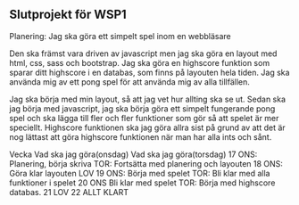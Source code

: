 ## Slutprojekt för WSP1

Planering: Jag ska göra ett simpelt spel inom en webbläsare

Den ska främst vara driven av javascript men jag ska göra en layout med html, css, sass och bootstrap.
Jag ska göra en highscore funktion som sparar ditt highscore i en databas, som finns på layouten hela tiden.
Jag ska använda mig av ett pong spel för att använda mig av alla tillfällen.

Jag ska börja med min layout, så att jag vet hur allting ska se ut. Sedan ska jag börja med javascript, jag ska börja göra ett simpelt fungerande pong spel och ska lägga till fler och fler funktioner som gör så att spelet är mer speciellt. Highscore funktionen ska jag göra allra sist på grund av att det är nog lättast att göra highscore funktionen när man har alla ints och sånt. 

Vecka	Vad ska jag göra(onsdag)	Vad ska jag göra(torsdag)
17		ONS: Planering, börja skriva    TOR: Fortsätta med planering och layouten
18		ONS: Göra klar layouten         LOV
19		ONS: Börja med spelet           TOR: Bli klar med alla funktioner i spelet
20		ONS Bli klar med spelet         TOR: Börja med highscore databas. 
21		LOV
22	ALLT KLART	
